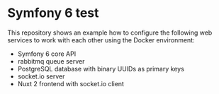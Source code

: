 Symfony 6 test
========================

This repository shows an example how to configure the following
web services to work with each other using the Docker environment:
- Symfony 6 core API
- rabbitmq queue server
- PostgreSQL database with binary UUIDs as primary keys
- socket.io server
- Nuxt 2 frontend with socket.io client
